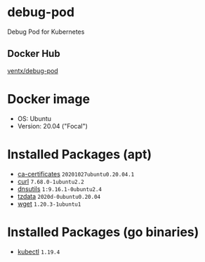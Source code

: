 # debug-pod

Debug Pod for Kubernetes

## Docker Hub

[ventx/debug-pod](https://cloud.docker.com/u/ventx/repository/docker/ventx/debug-pod)


# Docker image

* OS: Ubuntu
* Version: 20.04 ("Focal")


# Installed Packages (apt)

* [ca-certificates](https://packages.ubuntu.com/focal/cacertificates) `20201027ubuntu0.20.04.1`
* [curl](https://packages.ubuntu.com/focal/curl) `7.68.0-1ubuntu2.2`
* [dnsutils](https://packages.ubuntu.com/focal/dnsutils) `1:9.16.1-0ubuntu2.4`
* [tzdata](https://packages.ubuntu.com/focal/tzdata) `2020d-0ubuntu0.20.04`
* [wget](https://packages.ubuntu.com/focal/wget) `1.20.3-1ubuntu1`


# Installed Packages (go binaries)

* [kubectl](https://github.com/kubernetes/kubectl) `1.19.4`
